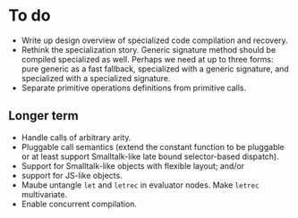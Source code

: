 # To do

* Write up design overview of specialized code compilation and recovery.
* Rethink the specialization story. Generic signature method should be
compiled specialized as well. Perhaps we need at up to three forms:
pure generic as a fast fallback, specialized with a generic signature,
and specialized with a specialized signature. 
* Separate primitive operations definitions from primitive calls.

## Longer term

* Handle calls of arbitrary arity.
* Pluggable call semantics (extend the constant function to be pluggable or at least
  support Smalltalk-like late bound selector-based dispatch).
* Support for Smalltalk-like objects with flexible layout; and/or
* support for JS-like objects.
* Maube untangle `let` and `letrec` in evaluator nodes. Make `letrec` multivariate.
* Enable concurrent compilation.
